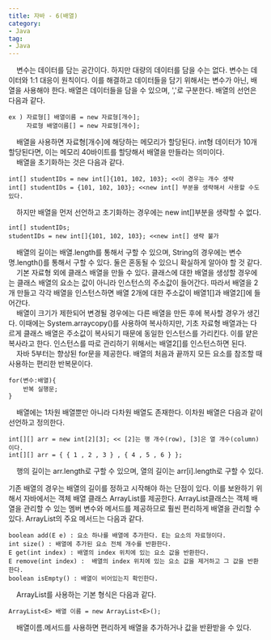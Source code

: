 ```yaml
---
title: 자바 - 6(배열)
category:
- Java
tag:
- Java
---
```


&nbsp;&nbsp;&nbsp;&nbsp;변수는 데이터를 담는 공간이다. 하지만 대량의 데이터를 담을 수는 없다. 변수는 데이터와 1:1 대응이 원칙이다. 이를 해결하고 데이터들을 담기 위해서는 변수가 아닌, 배열을 사용해야 한다. 배열은 데이터들을 담을 수 있으며, ','로 구분한다. 배열의 선언은 다음과 같다.   

    ex ) 자료형[] 배열이름 = new 자료형[개수];  
         자료형 배열이름[] = new 자료형[개수];     

&nbsp;&nbsp;&nbsp;&nbsp;배열을 사용하면 자료형[개수]에 해당하는 메모리가 할당된다. int형 데이터가 10개 할당된다면, 이는 메모리 40바이트를 할당해서 배열을 만들라는 의미이다.    
&nbsp;&nbsp;&nbsp;&nbsp;배열을 초기화하는 것은 다음과 같다. 

    int[] studentIDs = new int[]{101, 102, 103}; <<이 경우는 개수 생략
    int[] studentIDs = {101, 102, 103}; <<new int[] 부분을 생략해서 사용할 수도 있다.

&nbsp;&nbsp;&nbsp;&nbsp;하지만 배열을 먼저 선언하고 초기화하는 경우에는 new int[]부분을 생략할 수 없다.

    int[] studentIDs;
    studentIDs = new int[]{101, 102, 103}; <<new int[] 생략 불가    

&nbsp;&nbsp;&nbsp;&nbsp;배열의 길이는 배열.length를 통해서 구할 수 있으며, String의 경우에는 변수명.length()를 통해서 구할 수 있다. 둘은 혼동될 수 있으니 확실하게 알아야 할 것 같다.   
&nbsp;&nbsp;&nbsp;&nbsp;기본 자료형 외에 클래스 배열을 만들 수 있다. 클래스에 대한 배열을 생성할 경우에는 클래스 배열의 요소는 값이 아니라 인스턴스의 주소값이 들어간다. 따라서 배열을 2개 만들고 각각 배열을 인스턴스하면 배열 2개에 대한 주소값이 배열1[]과 배열2[]에 들어간다.   
&nbsp;&nbsp;&nbsp;&nbsp;배열이 크기가 제한되어 변경될 경우에는 다른 배열을 만든 후에 복사할 경우가 생긴다. 이때에는 System.arraycopy()를 사용하여 복사하지만, 기초 자료형 배열과는 다르게 클래스 배열은 주소값이 복사되기 때문에 동일한 인스턴스를 가리킨다. 이를 얕은 복사라고 한다. 인스턴스를 따로 관리하기 위해서는 배열2[]를 인스턴스하면 된다.    
&nbsp;&nbsp;&nbsp;&nbsp;자바 5부터는 향상된 for문을 제공한다. 배열의 처음과 끝까지 모든 요소를 참조할 때 사용하는 편리한 반복문이다.

    for(변수:배열){
        반복 실행문;
    }

&nbsp;&nbsp;&nbsp;&nbsp;배열에는 1차원 배열뿐만 아니라 다차원 배열도 존재한다. 이차원 배열은 다음과 같이 선언하고 정의한다.

    int[][] arr = new int[2][3]; << [2]는 행 개수(row), [3]은 열 개수(column)이다.
    int[][] arr = { { 1 , 2 , 3 } , { 4 , 5 , 6 } };

&nbsp;&nbsp;&nbsp;&nbsp;행의 길이는 arr.length로 구할 수 있으며, 열의 길이는 arr[i].length로 구할 수 있다.  

기존 배열의 경우는 배열의 길이를 정하고 시작해야 하는 단점이 있다. 이를 보완하기 위해서 자바에서는 객체 배열 클래스 ArrayList를 제공한다. ArrayList클래스는 객체 배열을 관리할 수 있는 멤버 변수와 메서드를 제공하므로 훨씬 편리하게 배열을 관리할 수 있다. ArrayList의 주요 메서드는 다음과 같다.

    boolean add(E e) : 요소 하나를 배열에 추가한다. E는 요소의 자료형이다.
    int size() : 배열에 추가된 요소 전체 개수를 반환한다.
    E get(int index) : 배열의 index 위치에 있는 요소 값을 반환한다.
    E remove(int index) :  배열의 index 위치에 있는 요소 값을 제거하고 그 값을 반환한다.
    boolean isEmpty() : 배열이 비어있는지 확인한다.

&nbsp;&nbsp;&nbsp;&nbsp;ArrayList를 사용하는 기본 형식은 다음과 같다.

    ArrayList<E> 배열 이름 = new ArrayList<E>();

&nbsp;&nbsp;&nbsp;&nbsp;배열이름.메서드를 사용하면 편리하게 배열을 추가하거나 값을 반환받을 수 있다.